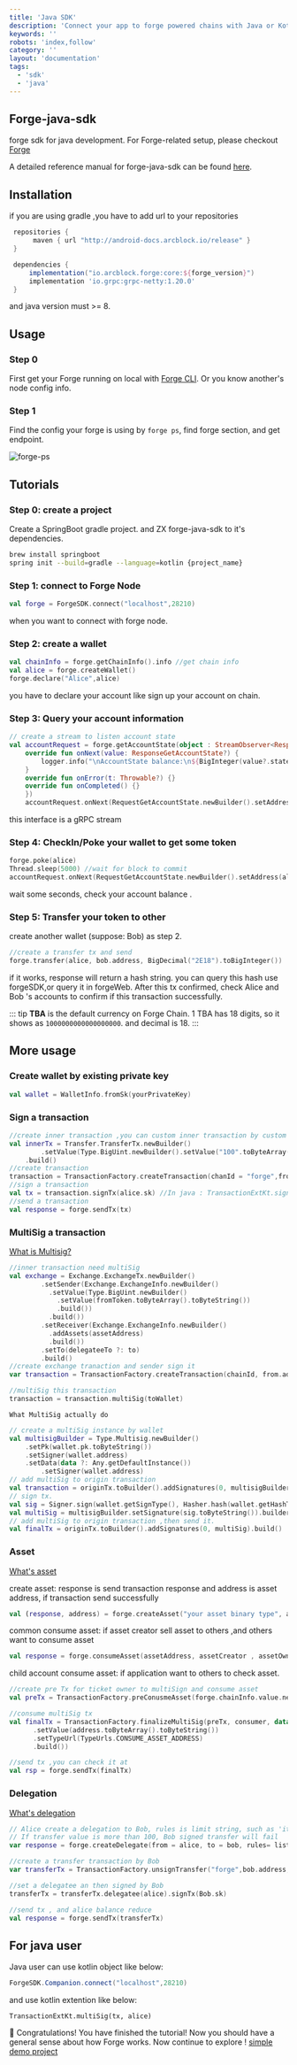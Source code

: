 ```yaml
---
title: 'Java SDK'
description: 'Connect your app to forge powered chains with Java or Kotlin'
keywords: ''
robots: 'index,follow'
category: ''
layout: 'documentation'
tags:
  - 'sdk'
  - 'java'
---
```


## Forge-java-sdk

forge sdk for java development.
For Forge-related setup, please checkout [Forge](https://github.com/ArcBlock/forge)

A detailed reference manual for forge-java-sdk can be found [here](../../../instruction/sdk/java).

## Installation

if you are using gradle ,you have to add url to your repositories

```gradle
 repositories {
      maven { url "http://android-docs.arcblock.io/release" }
 }

 dependencies {
     implementation("io.arcblock.forge:core:${forge_version}")
     implementation 'io.grpc:grpc-netty:1.20.0'
 }
```

and java version must >= 8.

## Usage

### Step 0

First get your Forge running on local with [Forge CLI](/handbook).
Or you know another's node config info.

### Step 1

Find the config your forge is using by `forge ps`, find forge section, and get endpoint.

![forge-ps](../assets/forge-ps.png)

## Tutorials

### Step 0: create a project

Create a SpringBoot gradle project. and ZX forge-java-sdk to it's dependencies.

```bash
brew install springboot
spring init --build=gradle --language=kotlin {project_name}
```

### Step 1: connect to Forge Node

```kotlin
val forge = ForgeSDK.connect("localhost",28210)
```

when you want to connect with forge node.

### Step 2: create a wallet

```kotlin
val chainInfo = forge.getChainInfo().info //get chain info
val alice = forge.createWallet()
forge.declare("Alice",alice)
```

you have to declare your account like sign up your account on chain.

### Step 3: Query your account information

```kotlin
// create a stream to listen account state
val accountRequest = forge.getAccountState(object : StreamObserver<ResponseGetAccountState> {
	override fun onNext(value: ResponseGetAccountState?) {
		logger.info("\nAccountState balance:\n${BigInteger(value?.state?.balance?.unSign?.value?.toByteArray())}")
	}
	override fun onError(t: Throwable?) {}
	override fun onCompleted() {}
	})
	accountRequest.onNext(RequestGetAccountState.newBuilder().setAddress(alice.address).build())
```

this interface is a gRPC stream

### Step 4: CheckIn/Poke your wallet to get some token

```kotlin
forge.poke(alice)
Thread.sleep(5000) //wait for block to commit
accountRequest.onNext(RequestGetAccountState.newBuilder().setAddress(alice.address).build())
```

wait some seconds, check your account balance .

### Step 5: Transfer your token to other

create another wallet (suppose: Bob) as step 2.

```kotlin
//create a transfer tx and send
forge.transfer(alice, bob.address, BigDecimal("2E18").toBigInteger())
```

if it works, response will return a hash string. you can query this hash use forgeSDK,or query it in forgeWeb. After this tx confirmed, check Alice and Bob 's accounts to confirm if this transaction successfully.

::: tip
**TBA** is the default currency on Forge Chain. 1 TBA has 18 digits, so it shows as `1000000000000000000`.
and decimal is 18.
:::

## More usage

### Create wallet by existing private key

```kotlin
val wallet = WalletInfo.fromSk(yourPrivateKey)
```

### Sign a transaction

```kotlin
//create inner transaction ,you can custom inner transaction by custom protocol
val innerTx = Transfer.TransferTx.newBuilder()
		.setValue(Type.BigUint.newBuilder().setValue("100".toByteArray().toByteString()))
    .build()
//create transaction
transaction = TransactionFactory.createTransaction(chanId = "forge",from = alice.address, pk = alice.pk,itx = innerTx.toByteString(), typeUrl = TypeUrls.TRANSFER)
//sign a transaction
val tx = transaction.signTx(alice.sk) //In java : TransactionExtKt.signTx(transaction, alice.sk)
//send a transaction
val response = forge.sendTx(tx)
```

### MultiSig a transaction

[What is Multisig?](https://docs.arcblock.io/en/docs/intro/concepts/multisig)

```kotlin
//inner transaction need multiSig
val exchange = Exchange.ExchangeTx.newBuilder()
        .setSender(Exchange.ExchangeInfo.newBuilder()
          .setValue(Type.BigUint.newBuilder()
            .setValue(fromToken.toByteArray().toByteString())
            .build())
          .build())
        .setReceiver(Exchange.ExchangeInfo.newBuilder()
          .addAssets(assetAddress)
          .build())
        .setTo(delegateeTo ?: to)
        .build()
//create exchange tranaction and sender sign it
var transaction = TransactionFactory.createTransaction(chainId, from.address, from.pk, exchange.toByteString(), TypeUrls.EXCHANGE).signTx(from.sk)

//multiSig this transaction
transaction = transaction.multiSig(toWallet)
```

`What MultiSig actually do`

```kotlin
// create a multiSig instance by wallet
val multisigBuilder = Type.Multisig.newBuilder()
    .setPk(wallet.pk.toByteString())
    .setSigner(wallet.address)
    .setData(data ?: Any.getDefaultInstance())
		.setSigner(wallet.address)
// add multiSig to origin transaction
val transaction = originTx.toBuilder().addSignatures(0, multisigBuilder.build()).build()
// sign tx.
val sig = Signer.sign(wallet.getSignType(), Hasher.hash(wallet.getHashType(), transaction.toByteArray()), wallet.sk)
val multiSig = multisigBuilder.setSignature(sig.toByteString()).builder()
// add multiSig to origin transaction ,then send it.
val finalTx = originTx.toBuilder().addSignatures(0, multiSig).build()
```

### Asset

[What's asset](https://docs.arcblock.io/en/docs/reference/txs/asset/create_asset)

create asset: response is send transaction response and address is asset address, if transaction send successfully

```kotlin
val (response, address) = forge.createAsset("your asset binary type", assetBinary, "assetMoniker", wallet)
```

common consume asset: if asset creator sell asset to others ,and others want to consume asset

```kotlin
val response = forge.consumeAsset(assetAddress, assetCreator , assetOwner)
```

child account consume asset: if application want to others to check asset.

```kotlin
//create pre Tx for ticket owner to multiSign and consume asset
val preTx = TransactionFactory.preConusmeAsset(forge.chainInfo.value.network, gateKeeper, issuer.address)

//consume multiSig tx
val finalTx = TransactionFactory.finalizeMultiSig(preTx, consumer, data = Any.newBuilder()
      .setValue(address.toByteArray().toByteString())
      .setTypeUrl(TypeUrls.CONSUME_ASSET_ADDRESS)
      .build())

//send tx ,you can check it at
val rsp = forge.sendTx(finalTx)
```

### Delegation

[What's delegation](https://docs.arcblock.io/en/docs/reference/txs/account/delegate)

```kotlin
// Alice create a delegation to Bob, rules is limit string, such as 'itx.value < 100',then
// If transfer value is more than 100, Bob signed transfer will fail
var response = forge.createDelegate(from = alice, to = bob, rules= listOf(), typeUrl)

//create a transfer transaction by Bob
var transferTx = TransactionFactory.unsignTransfer("forge",bob.address, bob.pk, "otherAddress", BigInteger.TEN.unSign())

//set a delegatee an then signed by Bob
transferTx = transferTx.delegatee(alice).signTx(Bob.sk)

//send tx , and alice balance reduce
val response = forge.sendTx(transferTx)
```

## For java user

Java user can use kotlin object like below:

```java
ForgeSDK.Companion.connect("localhost",28210)
```

and use kotlin extention like below:

```
TransactionExtKt.multiSig(tx, alice)
```

🎉 Congratulations! You have finished the tutorial! Now you should have a general sense about how Forge works. Now continue to explore !
[simple demo project](https://github.com/ArcBlock/forge-java-sdk/blob/master/examples/src/main/java/com/example/demo/DemoApplication.kt)
